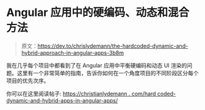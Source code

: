 # Angular 应用中的硬编码、动态和混合方法

> 原文：<https://dev.to/chrislydemann/the-hardcoded-dynamic-and-hybrid-approach-in-angular-apps-3b8m>

我在几乎每个项目中都看到了在 Angular 应用中平衡硬编码和动态 UI 渲染的问题。这里有一个非常简单的指南，告诉你如何在一个角度项目的不同阶段区分每个项目的优先次序。

你可以在这里阅读帖子:
[https://christianlydemann . com/hard coded-dynamic-and-hybrid-apps-in-angular-apps/](https://christianlydemann.com/hardcoded-dynamic-and-hybrid-approach-in-angular-apps/)